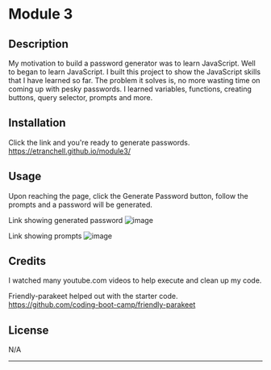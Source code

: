
# Module 3

## Description

My motivation to build a password generator was to learn JavaScript. Well to began to learn JavaScript.
I built this project to show the JavaScript skills that I have learned so far.
The problem it solves is, no more wasting time on coming up with pesky passwords. 
I learned variables, functions, creating buttons, query selector, prompts and more.

## Installation

Click the link and you're ready to generate passwords.
https://etranchell.github.io/module3/

## Usage

Upon reaching the page, click the Generate Password button, follow the prompts and a password will be generated.

Link showing generated password
![image](https://user-images.githubusercontent.com/123092979/220446785-09765770-67fe-4c92-97db-9885eab245d3.png)

Link showing prompts
![image](https://user-images.githubusercontent.com/123092979/220446908-65d3a511-ce3c-4759-9514-b29332261aad.png)

## Credits

I watched many youtube.com videos to help execute and clean up my code. 

Friendly-parakeet helped out with the starter code. 
https://github.com/coding-boot-camp/friendly-parakeet

## License

N/A

---

